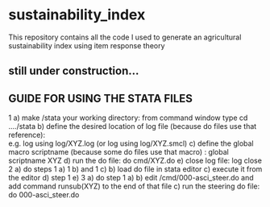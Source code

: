 # sustainability_index
This repository contains all the code I used to generate an agricultural sustainability index using item response theory

## still under construction...

## GUIDE FOR USING THE STATA FILES
 1 a) make /stata your working directory: from command window type   cd ..../stata
   b) define the desired location of log file (because do files use that reference):  
      e.g.   log using log/XYZ.log (or log using log/XYZ.smcl)
   c) define the global macro scriptname (because some do files use that macro) : global scriptname XYZ
   d) run the do file: do cmd/XYZ.do
   e) close log file: log close
 2 a) do steps 1 a) 1 b) and 1 c)
   b) load do file in stata editor
   c) execute it from the editor
   d) step 1 e)
 3 a) do step 1 a)
   b) edit /cmd/000-asci_steer.do and add command runsub(XYZ)  to the end of that file 
   c) run the steering do file: do 000-asci_steer.do
